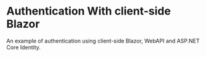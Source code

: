 # Authentication With client-side Blazor
An example of authentication using client-side Blazor, WebAPI and ASP.NET Core Identity.

